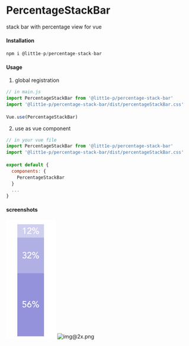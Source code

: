 # PercentageStackBar

stack bar with percentage view for vue

#### Installation

```js
npm i @litt1e-p/percentage-stack-bar
```

#### Usage

1. global registration
```js
// in main.js
import PercentageStackBar from '@litt1e-p/percentage-stack-bar'
import '@litt1e-p/percentage-stack-bar/dist/percentageStackBar.css'

Vue.use(PercentageStackBar)
```

2. use as vue component

```js
// in your vue file
import PercentageStackBar from '@litt1e-p/percentage-stack-bar'
import '@litt1e-p/percentage-stack-bar/dist/percentageStackBar.css'

export default {
  components: {
    PercentageStackBar
  }
  ...
}
```

#### screenshots

![](./screenshots/img@2x.png)
![img@2x.png](https://i.loli.net/2020/03/10/RKxzeZM9UTBWCO5.png)